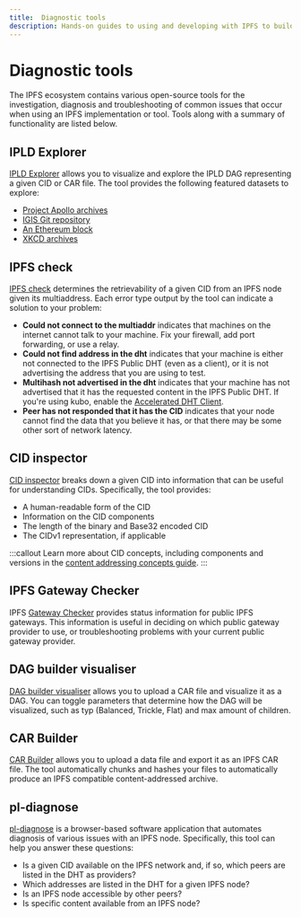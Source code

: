 ```yaml
---
title:  Diagnostic tools
description: Hands-on guides to using and developing with IPFS to build decentralized web apps and services.
---
```


# Diagnostic tools

The IPFS ecosystem contains various open-source tools for the investigation, diagnosis and troubleshooting of common issues that occur when using an IPFS implementation or tool. Tools along with a summary of functionality are listed below.

## IPLD Explorer

[IPLD Explorer](https://explore.ipld.io/) allows you to visualize and explore the IPLD DAG representing a given CID or CAR file. The tool provides the following featured datasets to explore:

- [Project Apollo archives](https://explore.ipld.io/#/explore/QmSnuWmxptJZdLJpKRarxBMS2Ju2oANVrgbr2xWbie9b2D)
- [IGIS Git repository](https://explore.ipld.io/#/explore/baf4bcfg4ep767tjp5lxyanx5urpjjgx5q2volvy)
- [An Ethereum block](https://explore.ipld.io/#/explore/bagiacgzah24drzou2jlkixpblbgbg6nxfrasoklzttzoht5hixhxz3rlncyq)
- [XKCD archives](https://explore.ipld.io/#/explore/QmdmQXB2mzChmMeKY47C43LxUdg1NDJ5MWcKMKxDu7RgQm)

## IPFS check

[IPFS check](https://check.ipfs.network/) determines the retrievability of a given CID from an IPFS node given its multiaddress. Each error type output by the tool can indicate a solution to your problem:

- **Could not connect to the multiaddr** indicates that machines on the internet cannot talk to your machine. Fix your firewall, add port forwarding, or use a relay.
- **Could not find address in the dht** indicates that your machine is either not connected to the IPFS Public DHT (even as a client), or it is not advertising the address that you are using to test.
- **Multihash not advertised in the dht** indicates that your machine has not advertised that it has the requested content in the IPFS Public DHT. If you're using kubo, enable the [Accelerated DHT Client](https://github.com/ipfs/go-ipfs/blob/master/docs/experimental-features.md#accelerated-dht-client).
- **Peer has not responded that it has the CID** indicates that your node cannot find the data that you believe it has, or that there may be some other sort of network latency.

## CID inspector

[CID inspector](http://cid.ipfs.tech/) breaks down a given CID into information that can be useful for understanding CIDs. Specifically, the tool provides:

- A human-readable form of the CID
- Information on the CID components 
- The length of the binary and Base32 encoded CID
- The CIDv1 representation, if applicable

:::callout
Learn more about CID concepts, including components and versions in the [content addressing concepts guide](../concepts/content-addressing.md).
:::

## IPFS Gateway Checker

IPFS [Gateway Checker]() provides status information for public IPFS gateways. This information is useful in deciding on which public gateway provider to use, or troubleshooting problems with your current public gateway provider.

## DAG builder visualiser

[DAG builder visualiser](https://dag.ipfs.tech/) allows you to upload a CAR file and visualize it as a DAG. You can toggle parameters that determine how the DAG will be visualized, such as typ (Balanced, Trickle, Flat) and max amount of children.

## CAR Builder

[CAR Builder](https://car.ipfs.io/) allows you to upload a data file and export it as an IPFS CAR file. The tool automatically chunks and hashes your files to automatically produce an IPFS compatible content-addressed archive.

## pl-diagnose

[pl-diagnose](https://pl-diagnose.on.fleek.co/#/diagnose/access-content) is a browser-based software application that automates diagnosis of various issues with an IPFS node. Specifically, this tool can help you answer these questions:

- Is a given CID available on the IPFS network and, if so, which peers are listed in the DHT as providers?
- Which addresses are listed in the DHT for a given IPFS node?
- Is an IPFS node accessible by other peers?
- Is specific content available from an IPFS node?
 
